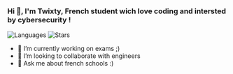 ###                Hi 👋, I'm Twixty, French student wich love coding and intersted by cybersecurity !

![Languages](https://github-readme-stats.vercel.app/api/top-langs/?username=twixty&layout=compact&title_color=fff&text_color=ffffff&bg_color=000000&hide_border=true)
![Stars](https://github-readme-stats.vercel.app/api?username=twixty&title_color=fff&text_color=ffffff&bg_color=000000&include_all_commits=false&hide_border=true&hide_title=true)

- 🔭 I’m currently working on exams ;)
- 👯 I’m looking to collaborate with engineers
- 💬 Ask me about french schools :)


